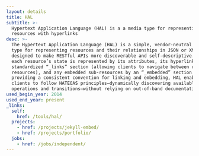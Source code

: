 ```yaml
---
layout: details
title: HAL
subtitle: >-
  Hypertext Application Language (HAL) is a a media type for representing
  resources with hyperlinks
desc: >-
  The Hypertext Application Language (HAL) is a simple, vendor-neutral media
  type for representing resources and their relationships in JSON or XML,
  designed to make RESTful APIs more discoverable and self-descriptive. In HAL,
  each resource’s state is represented by its attributes, its hyperlinks by a
  standardized “_links” section (allowing clients to navigate between related
  resources), and any embedded sub‐resources by an “_embedded” section. By
  providing a consistent convention for linking and embedding, HAL enables
  clients to follow HATEOAS principles—dynamically discovering available
  operations and transitions—without relying on out-of-band documentation.
used_begin_year: 2014
used_end_year: present
_links:
  self:
    href: /tools/hal/
  projects:
    - href: /projects/jekyll-embed/
    - href: /projects/portfolio/
  jobs:
    - href: /jobs/independent/
---
```

